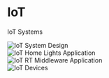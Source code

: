 # IoT
IoT Systems

<img src="https://raw.githubusercontent.com/rachwal/IoT/master/img/IoT_Design.png" alt="IoT System Design"/>
<br/>
<img src="https://raw.githubusercontent.com/rachwal/IoT/master/img/IoT_Home_Lights.png" alt="IoT Home Lights Application"/>
<br/>
<img src="https://raw.githubusercontent.com/rachwal/IoT/master/img/IoT_RT_Middleware.png" alt="IoT RT Middleware Application"/>
<br/>
<img src="https://raw.githubusercontent.com/rachwal/IoT/master/img/IoT_Devices.png" alt="IoT Devices"/>